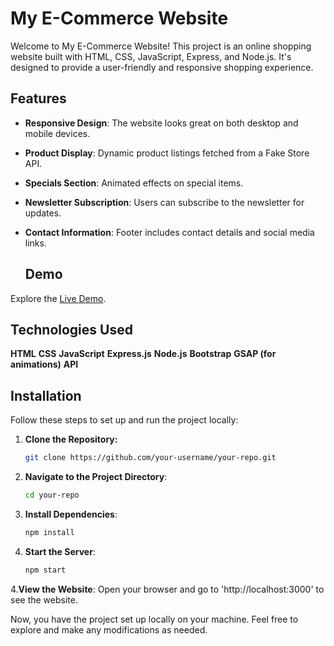 # My E-Commerce Website

Welcome to My E-Commerce Website! This project is an online shopping website built with HTML, CSS, JavaScript, Express, and Node.js. It's designed to provide a user-friendly and responsive shopping experience.

## Features

- **Responsive Design**: The website looks great on both desktop and mobile devices.
- **Product Display**: Dynamic product listings fetched from a Fake Store API.
- **Specials Section**: Animated effects on special items.
- **Newsletter Subscription**: Users can subscribe to the newsletter for updates.
- **Contact Information**: Footer includes contact details and social media links.


  ## Demo

Explore the [Live Demo](https://e-commercesite-wcrr.onrender.com/).


## Technologies Used

**HTML**
**CSS**
**JavaScript**
**Express.js**
**Node.js**
**Bootstrap**
**GSAP (for animations)**
**API**

## Installation

Follow these steps to set up and run the project locally:

1. **Clone the Repository:**
   ```bash
   git clone https://github.com/your-username/your-repo.git

1. **Navigate to the Project Directory**:
   ```bash
   cd your-repo
   
2. **Install Dependencies**:
   ```bash
   npm install

3. **Start the Server**:
   ```bash
   npm start

4.**View the Website**:
Open your browser and go to 'http://localhost:3000' to see the website.

Now, you have the project set up locally on your machine. Feel free to explore and make any modifications as needed.

